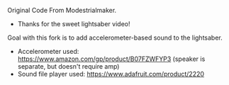 Original Code From Modestrialmaker.
 - Thanks for the sweet lightsaber video!
 
Goal with this fork is to add accelerometer-based sound to the lightsaber.
- Accelerometer used: https://www.amazon.com/gp/product/B07FZWFYP3 (speaker is separate, but doesn't require amp)
- Sound file player used: https://www.adafruit.com/product/2220
